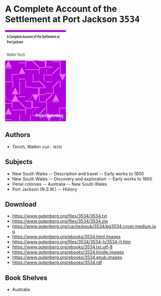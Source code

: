 # A Complete Account of the Settlement at Port Jackson <kbd>3534</kbd>

![](./cover.medium.jpg "")

## Authors


 - Tench, Watkin <small>(null - 1833)</small>

## Subjects


 - New South Wales -- Description and travel -- Early works to 1800
 - New South Wales -- Discovery and exploration -- Early works to 1800
 - Penal colonies -- Australia -- New South Wales
 - Port Jackson (N.S.W.) -- History

## Download


 - https://www.gutenberg.org/files/3534/3534.txt
 - https://www.gutenberg.org/files/3534/3534.zip
 - https://www.gutenberg.org/cache/epub/3534/pg3534.cover.medium.jpg
 - https://www.gutenberg.org/ebooks/3534.html.images
 - https://www.gutenberg.org/files/3534/3534-h/3534-h.htm
 - https://www.gutenberg.org/ebooks/3534.txt.utf-8
 - https://www.gutenberg.org/ebooks/3534.kindle.images
 - https://www.gutenberg.org/ebooks/3534.epub.images
 - https://www.gutenberg.org/ebooks/3534.rdf

## Book Shelves


 - Australia
